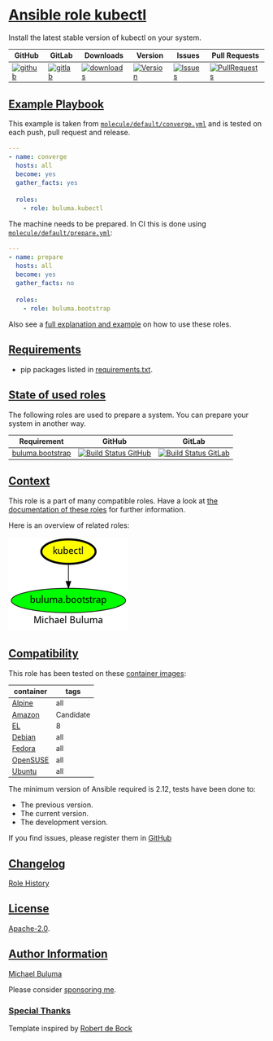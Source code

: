 # [Ansible role kubectl](#kubectl)

Install the latest stable version of kubectl on your system.

|GitHub|GitLab|Downloads|Version|Issues|Pull Requests|
|------|------|-------|-------|------|-------------|
|[![github](https://github.com/buluma/ansible-role-kubectl/actions/workflows/molecule.yml/badge.svg)](https://github.com/buluma/ansible-role-kubectl/actions/workflows/molecule.yml)|[![gitlab](https://gitlab.com/shadowwalker/ansible-role-kubectl/badges/master/pipeline.svg)](https://gitlab.com/shadowwalker/ansible-role-kubectl)|[![downloads](https://img.shields.io/ansible/role/d/4749)](https://galaxy.ansible.com/buluma/kubectl)|[![Version](https://img.shields.io/github/release/buluma/ansible-role-kubectl.svg)](https://github.com/buluma/ansible-role-kubectl/releases/)|[![Issues](https://img.shields.io/github/issues/buluma/ansible-role-kubectl.svg)](https://github.com/buluma/ansible-role-kubectl/issues/)|[![PullRequests](https://img.shields.io/github/issues-pr-closed-raw/buluma/ansible-role-kubectl.svg)](https://github.com/buluma/ansible-role-kubectl/pulls/)|

## [Example Playbook](#example-playbook)

This example is taken from [`molecule/default/converge.yml`](https://github.com/buluma/ansible-role-kubectl/blob/master/molecule/default/converge.yml) and is tested on each push, pull request and release.

```yaml
---
- name: converge
  hosts: all
  become: yes
  gather_facts: yes

  roles:
    - role: buluma.kubectl
```

The machine needs to be prepared. In CI this is done using [`molecule/default/prepare.yml`](https://github.com/buluma/ansible-role-kubectl/blob/master/molecule/default/prepare.yml):

```yaml
---
- name: prepare
  hosts: all
  become: yes
  gather_facts: no

  roles:
    - role: buluma.bootstrap
```

Also see a [full explanation and example](https://buluma.github.io/how-to-use-these-roles.html) on how to use these roles.


## [Requirements](#requirements)

- pip packages listed in [requirements.txt](https://github.com/buluma/ansible-role-kubectl/blob/master/requirements.txt).

## [State of used roles](#state-of-used-roles)

The following roles are used to prepare a system. You can prepare your system in another way.

| Requirement | GitHub | GitLab |
|-------------|--------|--------|
|[buluma.bootstrap](https://galaxy.ansible.com/buluma/bootstrap)|[![Build Status GitHub](https://github.com/buluma/ansible-role-bootstrap/workflows/Ansible%20Molecule/badge.svg)](https://github.com/buluma/ansible-role-bootstrap/actions)|[![Build Status GitLab](https://gitlab.com/shadowwalker/ansible-role-bootstrap/badges/master/pipeline.svg)](https://gitlab.com/shadowwalker/ansible-role-bootstrap)|

## [Context](#context)

This role is a part of many compatible roles. Have a look at [the documentation of these roles](https://buluma.github.io/) for further information.

Here is an overview of related roles:

![dependencies](https://raw.githubusercontent.com/buluma/ansible-role-kubectl/png/requirements.png "Dependencies")

## [Compatibility](#compatibility)

This role has been tested on these [container images](https://hub.docker.com/u/buluma):

|container|tags|
|---------|----|
|[Alpine](https://hub.docker.com/repository/docker/buluma/alpine/general)|all|
|[Amazon](https://hub.docker.com/repository/docker/buluma/amazonlinux/general)|Candidate|
|[EL](https://hub.docker.com/repository/docker/buluma/enterpriselinux/general)|8|
|[Debian](https://hub.docker.com/repository/docker/buluma/debian/general)|all|
|[Fedora](https://hub.docker.com/repository/docker/buluma/fedora/general)|all|
|[OpenSUSE](https://hub.docker.com/repository/docker/buluma/opensuse/general)|all|
|[Ubuntu](https://hub.docker.com/repository/docker/buluma/ubuntu/general)|all|

The minimum version of Ansible required is 2.12, tests have been done to:

- The previous version.
- The current version.
- The development version.

If you find issues, please register them in [GitHub](https://github.com/buluma/ansible-role-kubectl/issues)

## [Changelog](#changelog)

[Role History](https://github.com/buluma/ansible-role-kubectl/blob/master/CHANGELOG.md)

## [License](#license)

[Apache-2.0](https://github.com/buluma/ansible-role-kubectl/blob/master/LICENSE).

## [Author Information](#author-information)

[Michael Buluma](https://buluma.github.io/)

Please consider [sponsoring me](https://github.com/sponsors/buluma).

### [Special Thanks](#special-thanks)

Template inspired by [Robert de Bock](https://github.com/robertdebock)
